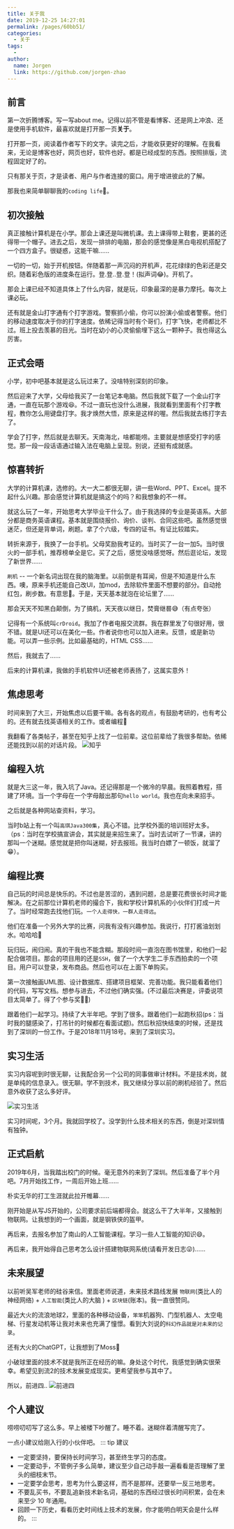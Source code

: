 ```yaml
---
title: 关于我
date: 2019-12-25 14:27:01
permalink: /pages/60bb51/
categories:
  - 关于
tags:
  - 
author: 
  name: Jorgen
  link: https://github.com/jorgen-zhao
---
```


## 前言

第一次折腾博客。写一写about me。记得以前不管是看博客、还是网上冲浪、还是使用手机软件，最喜欢就是打开那一页**关于**。

打开那一页，阅读着作者写下的文字。读完之后，才能收获更好的理解。在我看来，无论是博客也好，网页也好，软件也好。都是已经成型的东西。按照排版，流程固定好了的。

只有那关于页，才是读者、用户与作者连接的窗口。用于增进彼此的了解。

那我也来简单聊聊我的`coding life`🤣。

## 初次接触
真正接触计算机是在小学。那会上课还是叫微机课。去上课得带上鞋套，更甚的还得带一个帽子。进去之后，发现一排排的电脑，那会的感觉像是黑白电视机搭配了一个四方盒子。很疑惑，这能干嘛......

一切的一切，始于开机按钮。伴随着那一声沉闷的开机声，花花绿绿的色彩还是交织。随着彩色版的进度条在运行。登.登..登.登！(拟声词😂)。开机了。

那会上课已经不知道具体上了什么内容，就是玩，印象最深的是暴力摩托。每次上课必玩。

还有就是金山打字通有个打字游戏。警察抓小偷，你可以扮演小偷或者警察。他们的移动速度取决于你的打字速度。依稀记得当时有个哥们，打字飞快，老师都比不过。班上投去羡慕的目光。当时在幼小的心灵偷偷埋下这么一颗种子。我也得这么厉害。

## 正式会晤
小学，初中吧基本就是这么玩过来了。没啥特别深刻的印象。

然后迎来了大学，父母给我买了一台笔记本电脑。然后我就下载了一个金山打字通，一直在玩那个游戏😆。不过一直玩也没什么进展，我就看到里面有个打字教程，教你怎么用键盘打字。我才焕然大悟，原来是这样的喔。然后我就去练打字去了。

学会了打字，然后就是去聊天。天南海北，啥都能唠。主要就是想感受打字的感觉。那一段一段话语通过输入法在电脑上呈现。别说，还挺有成就感。

## 惊喜转折
大学的计算机课，选修的。大一大二都很无聊，讲一些Word、PPT、Excel。提不起什么兴趣。那会感觉计算机就是搞这个的吗？和我想象的不一样。

就这么玩了一年，开始思考大学毕业干什么了。由于我选择的专业是英语系。大部分都是商务英语课程。基本就是围绕报价、询价、谈判、合同这些吧。虽然感觉很迷茫，但还是背单词，刷题。拿了个六级，专四的证书。有证比较踏实。


转折来源于，我换了一台手机。父母奖励我考证的。当时买了一台一加5。当时很火的一部手机，推荐榜单全是它。买了之后，感觉没啥感觉呀。然后逛论坛，发现了新世界......

`刷机` -- 一个新名词出现在我的脑海里。以前倒是有耳闻，但是不知道是什么东西。噢，原来手机还能自己改UI，加mod，去除软件里面不想要的部分。自动抢红包，刷步数。有意思🤔。于是，天天基本就泡在论坛里了......

那会天天不知黑白颠倒，为了搞机，天天夜以继日，焚膏继晷😅（有点夸张）

记得有一个系统叫`crDroid`。我加了作者电报交流群。我在群里发了句很好用，很不错。就是UI还可以在美化一些。作者说你也可以加入进来。反馈，或是新功能。可以弄一些示例。比如最基础的，HTML CSS......

然后，我就去了......

后来的计算机课，我做的手机软件UI还被老师表扬了，这属实意外！

## 焦虑思考
时间来到了大三，开始焦虑以后要干嘛。各有各的观点，有鼓励考研的，也有考公的。还有就去找英语相关的工作。或者编程🤔

我翻看了各类帖子，甚至在知乎上找了一位前辈。这位前辈给了我很多帮助。依稀还能找到以前的对话片段。
![知乎](/doc/1.jpg)

## 编程入坑
就是大三这一年，我入坑了Java。还记得那是一个微冷的早晨。我照着教程，搭建了环境。当一个字母在一个字母敲出那句`hello world`。我也在向未来招手。

之后就是各种网站查资料，学习。

当时b站上有一个叫`高琪Java300集`，真心不错。比学校外面的培训班好太多。（ps：当时在学校搞宣讲会，其实就是来招生来了。当时去试听了一节课，讲的那叫一个迷糊。感觉就是把你叫迷糊，好去报班。我当时白嫖了一顿饭，就溜了😁）。


## 编程比赛
自己玩的时间总是快乐的。不过也是苦涩的，遇到问题，总是要花费很长时间才能解决。在之前那位计算机老师的撮合下，我和学校计算机系的小伙伴们打成一片了。当时经常跑去找他们玩。`一个人走得快，一群人走得远`。

他们在准备一个另外大学的比赛，问我有没有兴趣参加。我说行，打打酱油划划水。哈哈哈🤣

玩归玩，闹归闹。真的干我也不能含糊。那段时间一直泡在图书馆里，和他们一起配合做项目。那会的项目用的还是`SSH`，做了一个大学生二手东西拍卖的一个项目。用户可以登录，发布商品。然后也可以在上面下单购买。

第一次接触画UML图、设计数据库、搭建项目框架、完善功能。我只能看着他们的代码，写写文档。想参与进去，不过他们确实强。(不过最后决赛是，评委说项目太简单了。得了个参与奖🤷‍♂️)

跟着他们一起学习。持续了大半年吧。学到了很多。跟着他们一起跑秋招(ps：当时我的腿感染了，打吊针的时候都在看面试题)。然后秋招快结束的时候，还是找到了深圳的一份工作。于是2018年11月18号。来到了深圳实习。

## 实习生活
实习内容呢到时很无聊，让我配合另一个公司的同事做审计材料。不是技术岗，就是单纯的信息录入。很无聊。学不到技术，我又继续分享以前的刷机经验了。然后意外收获了这么多好评。

![实习生活](/doc/2.jpg)

实习时间呢，3个月。我就回学校了。没学到什么技术相关的东西，倒是对深圳情有独钟。

## 正式启航
2019年6月，当我踏出校门的时候。毫无意外的来到了深圳。然后准备了半个月吧。7月开始找工作，一周后开始上班......

朴实无华的打工生涯就此拉开帷幕......

刚开始是从写JS开始的，公司要求前后端都得会。就这么干了大半年，又接触到物联网。让我想到的一个画面，就是钢铁侠的盔甲。

再后来，去报名参加了南山的人工智能课程。学习一些人工智能的知识😄。

再后来，我开始得自己思考怎么设计搭建物联网系统(请看开发日志😜)......

## 未来展望

以前听吴军老师的硅谷来信。里面老师说道，未来技术路线发展 `物联网`(类比人的神经网络) + `人工智能`(类比人的大脑 ) + `区块链`(账本)。我一直很赞同。

最近大火的流浪地球2，里面的各种移动设备，`笨笨`机器狗、门型机器人、太空电梯、行星发动机等让我对未来也充满了憧憬。看到大刘说的`科幻作品就是对未来的记录`。

还有大火的ChatGPT，让我想到了Moss🤖

小破球里面的技术不就是我所正在经历的嘛。身处这个时代，我感觉到确实很荣幸。希望见到流2的技术发展变成现实。更希望我参与其中了。

所以，前进四..
![前进四](/doc/3.png)


## 个人建议
唠唠叨叨写了这么多。早上被楼下吵醒了。睡不着。迷糊伴着清醒写完了。

一点小建议给刚入行的小伙伴吧。
::: tip 建议
- 一定要坚持，要保持长时间学习，甚至终生学习的态度。
- 一定要动手，不管例子多么简单，建议至少自己动手敲一遍看看是否理解了里头的细枝末节。
- 一定要学会思考，思考为什么要这样，而不是那样。还要举一反三地思考。
- 不要乱买书，不要乱追新技术新名词，基础的东西经过很长时间积累，会在未来至少 10 年通用。
- 回顾一下历史，看看历史时间线上技术的发展，你才能明白明天会是什么样的。
:::

